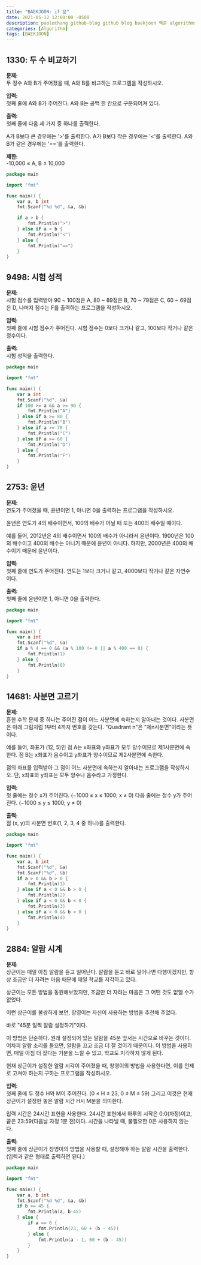 ```yaml
---
title: "BAEKJOON: if 문"
date: 2021-05-12 12:00:00 -0500
description: paolochang github-blog github blog baekjoon 백준 algorithms 알고리즘 if
categories: [Algorithm]
tags: [BAEKJOON]
---
```


## 1330: 두 수 비교하기

**문제:**<br/>
두 정수 A와 B가 주어졌을 때, A와 B를 비교하는 프로그램을 작성하시오.

**입력:**<br/>
첫째 줄에 A와 B가 주어진다. A와 B는 공백 한 칸으로 구분되어져 있다.

**출력:**<br/>
첫째 줄에 다음 세 가지 중 하나를 출력한다.

A가 B보다 큰 경우에는 '>'를 출력한다.
A가 B보다 작은 경우에는 '<'를 출력한다.
A와 B가 같은 경우에는 '=='를 출력한다.

**제한:**<br/>
-10,000 ≤ A, B ≤ 10,000

```go
package main

import "fmt"

func main() {
	var a, b int
	fmt.Scanf("%d %d", &a, &b)

	if a > b {
		fmt.Println(">")
	} else if a < b {
		fmt.Println("<")
	} else {
		fmt.Println("==")
	}
}
```

## 9498: 시험 성적

**문제:**<br/>
시험 점수를 입력받아 90 ~ 100점은 A, 80 ~ 89점은 B, 70 ~ 79점은 C, 60 ~ 69점은 D, 나머지 점수는 F를 출력하는 프로그램을 작성하시오.

**입력:**<br/>
첫째 줄에 시험 점수가 주어진다. 시험 점수는 0보다 크거나 같고, 100보다 작거나 같은 정수이다.

**출력:**<br/>
시험 성적을 출력한다.

```go
package main

import "fmt"

func main() {
	var a int
	fmt.Scanf("%d", &a)
	if 100 >= a && a >= 90 {
		fmt.Println("A")
	} else if a >= 80 {
		fmt.Println("B")
	} else if a >= 70 {
		fmt.Println("C")
	} else if a >= 60 {
		fmt.Println("D")
	} else {
		fmt.Println("F")
	}
}
```

## 2753: 윤년

**문제:**<br/>
연도가 주어졌을 때, 윤년이면 1, 아니면 0을 출력하는 프로그램을 작성하시오.

윤년은 연도가 4의 배수이면서, 100의 배수가 아닐 때 또는 400의 배수일 때이다.

예를 들어, 2012년은 4의 배수이면서 100의 배수가 아니라서 윤년이다. 1900년은 100의 배수이고 400의 배수는 아니기 때문에 윤년이 아니다. 하지만, 2000년은 400의 배수이기 때문에 윤년이다.

**입력:**<br/>
첫째 줄에 연도가 주어진다. 연도는 1보다 크거나 같고, 4000보다 작거나 같은 자연수이다.

**출력:**<br/>
첫째 줄에 윤년이면 1, 아니면 0을 출력한다.

```go
package main

import "fmt"

func main() {
	var a int
	fmt.Scanf("%d", &a)
	if a % 4 == 0 && (a % 100 != 0 || a % 400 == 0) {
		fmt.Println(1)
	} else {
		fmt.Println(0)
	}
}
```

## 14681: 사분면 고르기

**문제:**<br/>
흔한 수학 문제 중 하나는 주어진 점이 어느 사분면에 속하는지 알아내는 것이다. 사분면은 아래 그림처럼 1부터 4까지 번호를 갖는다. "Quadrant n"은 "제n사분면"이라는 뜻이다.

예를 들어, 좌표가 (12, 5)인 점 A는 x좌표와 y좌표가 모두 양수이므로 제1사분면에 속한다. 점 B는 x좌표가 음수이고 y좌표가 양수이므로 제2사분면에 속한다.

점의 좌표를 입력받아 그 점이 어느 사분면에 속하는지 알아내는 프로그램을 작성하시오. 단, x좌표와 y좌표는 모두 양수나 음수라고 가정한다.

**입력:**<br/>
첫 줄에는 정수 x가 주어진다. (−1000 ≤ x ≤ 1000; x ≠ 0) 다음 줄에는 정수 y가 주어진다. (−1000 ≤ y ≤ 1000; y ≠ 0)

**출력:**<br/>
점 (x, y)의 사분면 번호(1, 2, 3, 4 중 하나)를 출력한다.

```go
package main

import "fmt"

func main() {
	var a, b int
	fmt.Scanf("%d", &a)
	fmt.Scanf("%d", &b)
	if a > 0 && b > 0 {
		fmt.Println(1)
	} else if a < 0 && b > 0 {
		fmt.Println(2)
	} else if a < 0 && b < 0 {
		fmt.Println(3)
	} else if a > 0 && b < 0 {
		fmt.Println(4)
	}
}
```

## 2884: 알람 시계

**문제:**<br/>
상근이는 매일 아침 알람을 듣고 일어난다. 알람을 듣고 바로 일어나면 다행이겠지만, 항상 조금만 더 자려는 마음 때문에 매일 학교를 지각하고 있다.

상근이는 모든 방법을 동원해보았지만, 조금만 더 자려는 마음은 그 어떤 것도 없앨 수가 없었다.

이런 상근이를 불쌍하게 보던, 창영이는 자신이 사용하는 방법을 추천해 주었다.

바로 "45분 일찍 알람 설정하기"이다.

이 방법은 단순하다. 원래 설정되어 있는 알람을 45분 앞서는 시간으로 바꾸는 것이다. 어차피 알람 소리를 들으면, 알람을 끄고 조금 더 잘 것이기 때문이다. 이 방법을 사용하면, 매일 아침 더 잤다는 기분을 느낄 수 있고, 학교도 지각하지 않게 된다.

현재 상근이가 설정한 알람 시각이 주어졌을 때, 창영이의 방법을 사용한다면, 이를 언제로 고쳐야 하는지 구하는 프로그램을 작성하시오.

**입력:**<br/>
첫째 줄에 두 정수 H와 M이 주어진다. (0 ≤ H ≤ 23, 0 ≤ M ≤ 59) 그리고 이것은 현재 상근이가 설정한 놓은 알람 시간 H시 M분을 의미한다.

입력 시간은 24시간 표현을 사용한다. 24시간 표현에서 하루의 시작은 0:0(자정)이고, 끝은 23:59(다음날 자정 1분 전)이다. 시간을 나타낼 때, 불필요한 0은 사용하지 않는다.

**출력:**<br/>
첫째 줄에 상근이가 창영이의 방법을 사용할 때, 설정해야 하는 알람 시간을 출력한다. (입력과 같은 형태로 출력하면 된다.)

```go
package main

import "fmt"

func main() {
	var a, b int
	fmt.Scanf("%d %d", &a, &b)
	if b >= 45 {
		fmt.Println(a, b-45)
	} else {
		if a == 0 {
			fmt.Println(23, 60 + (b - 45))
		} else {
			fmt.Println(a - 1, 60 + (b - 45))
		}
	}
}
```
